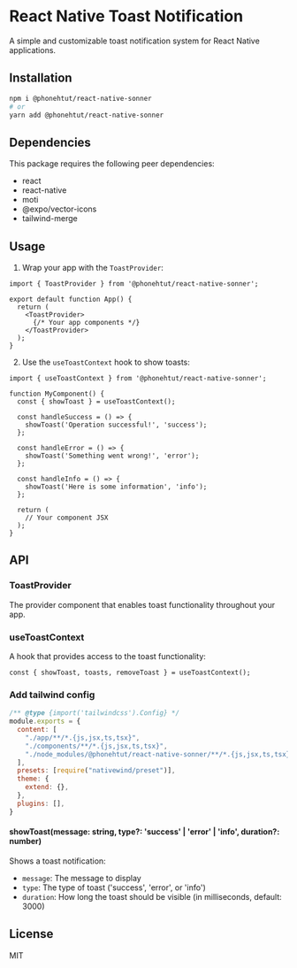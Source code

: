 # React Native Toast Notification

A simple and customizable toast notification system for React Native applications.

## Installation

```bash
npm i @phonehtut/react-native-sonner
# or
yarn add @phonehtut/react-native-sonner
```

## Dependencies

This package requires the following peer dependencies:
- react
- react-native
- moti
- @expo/vector-icons
- tailwind-merge

## Usage

1. Wrap your app with the `ToastProvider`:

```tsx
import { ToastProvider } from '@phonehtut/react-native-sonner';

export default function App() {
  return (
    <ToastProvider>
      {/* Your app components */}
    </ToastProvider>
  );
}
```

2. Use the `useToastContext` hook to show toasts:

```tsx
import { useToastContext } from '@phonehtut/react-native-sonner';

function MyComponent() {
  const { showToast } = useToastContext();

  const handleSuccess = () => {
    showToast('Operation successful!', 'success');
  };

  const handleError = () => {
    showToast('Something went wrong!', 'error');
  };

  const handleInfo = () => {
    showToast('Here is some information', 'info');
  };

  return (
    // Your component JSX
  );
}
```

## API

### ToastProvider

The provider component that enables toast functionality throughout your app.

### useToastContext

A hook that provides access to the toast functionality:

```tsx
const { showToast, toasts, removeToast } = useToastContext();
```
### Add tailwind config

```js
/** @type {import('tailwindcss').Config} */
module.exports = {
  content: [
    "./app/**/*.{js,jsx,ts,tsx}",
    "./components/**/*.{js,jsx,ts,tsx}",
    "./node_modules/@phonehtut/react-native-sonner/**/*.{js,jsx,ts,tsx}" /*Add this*/
  ],
  presets: [require("nativewind/preset")],
  theme: {
    extend: {},
  },
  plugins: [],
}
```

#### showToast(message: string, type?: 'success' | 'error' | 'info', duration?: number)

Shows a toast notification:
- `message`: The message to display
- `type`: The type of toast ('success', 'error', or 'info')
- `duration`: How long the toast should be visible (in milliseconds, default: 3000)

## License

MIT 